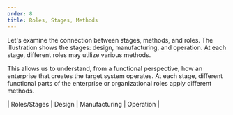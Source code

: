 ```yaml
---
order: 8
title: Roles, Stages, Methods
---
```


Let's examine the connection between stages, methods, and roles. The illustration shows the stages: design, manufacturing, and operation. At each stage, different roles may utilize various methods.

This allows us to understand, from a functional perspective, how an enterprise that creates the target system operates. At each stage, different functional parts of the enterprise or organizational roles apply different methods.

| Roles/Stages | Design | Manufacturing | Operation |